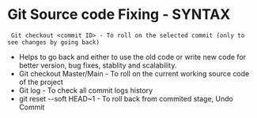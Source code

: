 # Git Source code Fixing - SYNTAX

` Git checkout <commit ID> - To roll on the selected commit (only to see changes by going back)`

* Helps to go back and either to use the old code or write new code for better version, bug fixes, stablity and scalability.
* Git checkout Master/Main  - To roll on the current working source code of the project
* Git log - To check all commit logs history
* git reset --soft HEAD~1 - To roll back from commited stage, Undo Commit
